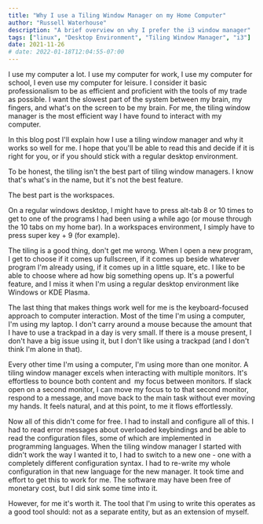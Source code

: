 ```yaml
---
title: "Why I use a Tiling Window Manager on my Home Computer"
author: "Russell Waterhouse"
description: "A brief overview on why I prefer the i3 window manager"
tags: ["linux", "Desktop Environment", "Tiling Window Manager", "i3"]
date: 2021-11-26
# date: 2022-01-18T12:04:55-07:00
---
```


I use my computer a lot. I use my computer for work, I use my computer for school,
I even use my computer for leisure. I consider it basic professionalism to be as
efficient and proficient with the tools of my trade as possible.
I want the slowest part of the system between my brain, my fingers, and what's on the screen to be my brain. For me, the tiling window manager is the most efficient way I have found to interact with my computer.

In this blog post I'll explain how I use a tiling window manager and why it works so well for me.
I hope that you'll be able to read this and decide if it is right for you, or if you should
stick with a regular desktop environment.

To be honest, the tiling isn't the best part of tiling window managers. I know that's what's in the name, but it's not the best feature.

The best part is the workspaces.

On a regular windows desktop, I might have to press alt-tab 8 or 10 times to get to one of the programs I had been using a while ago (or mouse through the 10 tabs on my home bar).
In a workspaces environment, I simply have to press super key + 9 (for example).

The tiling is a good thing, don't get me wrong. When I open a new program, I get to choose if it comes up fullscreen, if it comes up beside whatever program I'm already using, if it comes up in a little square, etc.
I like to be able to choose where ad how big something opens up. It's a powerful feature, and I miss it when I'm using a regular desktop environment like Windows or KDE Plasma.

The last thing that makes things work well for me is the keyboard-focused approach to computer interaction. Most of the time I'm using a computer, I'm using my laptop. I don't carry around a mouse because the amount that I have to use a trackpad in a day is very small. If there is a mouse present, I don't have a big issue using it, but I don't like using a trackpad (and I don't think I'm alone in that).

Every other time I'm using a computer, I'm using more than one monitor. A tiling window manager excels when interacting with multiple monitors. It's effortless to bounce both content and  my focus between monitors.
If slack open on a second monitor, I can move my focus to to that second monitor,
respond to a message, and move back to the main task without ever moving my hands. It feels natural, and at this point, to me it flows effortlessly.

Now all of this didn't come for free. I had to install and configure all of this.
I had to read error messages about overloaded keybindings and be able to read
the configuration files, some of which are implemented in programming languages.
When the tiling window manager I started with didn't work the way I wanted it to,
I had to switch to a new one - one with a completely different configuration syntax.
I had to re-write my whole configuration in that new language for the new manager.
It took time and effort to get this to work for me. The software may have been free
of monetary cost, but I did sink some time into it.

However, for me it's worth it. The tool that I'm using to write this operates as a good tool should:
not as a separate entity, but as an extension of myself.

